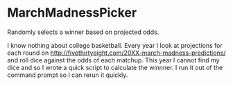 # MarchMadnessPicker
Randomly selects a winner based on projected odds.

I know nothing about college basketball. Every year I look at projections for each round on http://fivethirtyeight.com/20XX-march-madness-predictions/ and roll dice against the odds of each matchup. This year I cannot find my dice and so I wrote a quick script to calculate the winnner. I run it out of the command prompt so I can rerun it quickly.
